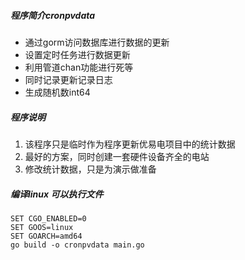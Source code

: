 ##### 程序简介cronpvdata

- 通过gorm访问数据库进行数据的更新
- 设置定时任务进行数据更新
- 利用管道chan功能进行死等
- 同时记录更新记录日志
- 生成随机数int64

##### 程序说明

1. 该程序只是临时作为程序更新优易电项目中的统计数据
2. 最好的方案，同时创建一套硬件设备齐全的电站
3. 修改统计数据，只是为演示做准备


##### 编译linux 可以执行文件
~~~
SET CGO_ENABLED=0
SET GOOS=linux
SET GOARCH=amd64
go build -o cronpvdata main.go
~~~